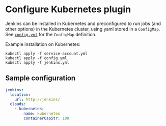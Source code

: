 # Configure Kubernetes plugin

Jenkins can be installed in Kubernetes and preconfigured to run jobs (and other
options) in the Kubernetes cluster, using yaml stored in a `ConfigMap`.
See [`config.yml`](config.yml) for the `ConfigMap` definition.

Example installation on Kubernetes:

```
kubectl apply -f service-account.yml
kubectl apply -f config.yml
kubectl apply -f jenkins.yml
```

## Sample configuration

```yaml
jenkins:
  location:
    url: http://jenkins/
  clouds:
    - kubernetes:
        name: kubernetes
        containerCapStr: 100
```
